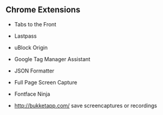 ## Chrome Extensions

- Tabs to the Front
- Lastpass
- uBlock Origin
- Google Tag Manager Assistant
- JSON Formatter
- Full Page Screen Capture
- Fontface Ninja

- http://bukketapp.com/ save screencaptures or recordings
